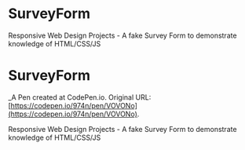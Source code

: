 # SurveyForm
Responsive Web Design Projects - A fake Survey Form to demonstrate knowledge of HTML/CSS/JS

# SurveyForm
 _A Pen created at CodePen.io. Original URL: [https://codepen.io/974n/pen/VOVONo](https://codepen.io/974n/pen/VOVONo).

 Responsive Web Design Projects - A fake Survey Form to demonstrate knowledge of HTML/CSS/JS
